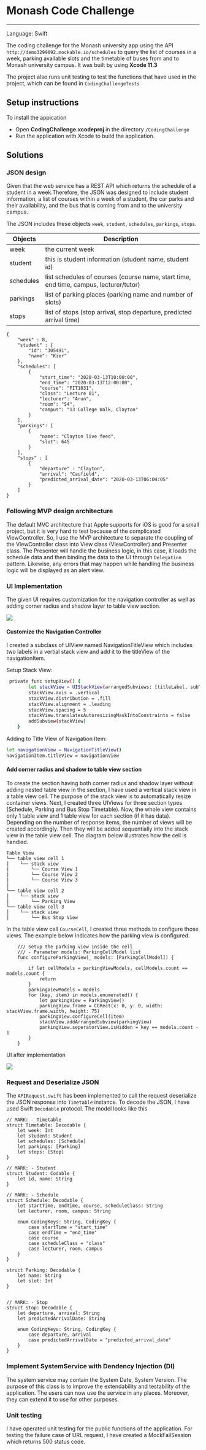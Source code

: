 # Monash Code Challenge
---
Language: Swift 

The coding challenge for the Monash university app using the API `http://demo3299092.mockable.io/schedules` to query the list of courses in a week, parking available slots and the timetable of buses from and to Monash university campus. It was built by using **Xcode 11.3**

The project also runs unit testing to test the functions that have used in the project, which can be found in `CodingChallengeTests`


## Setup instructions
To install the appication 
* Open **CodingChallenge.xcodeproj** in the directory `/CodingChallenge`
* Run the application with Xcode to build the application.

## Solutions 

### JSON design
Given that the web service has a REST API which returns the schedule of a student in a week.Therefore, the JSON was designed to include student information, a list of courses within a week of a student, the car parks and their availability, and the bus that is coming from and to the university campus.

The JSON includes these objects `week`, `student`, `schedules`, `parkings`, `stops`.  

| Objects | Description |           
| ------ | ------ |
| week   | the current week  | 
| student | this is student information (student name, student id) |  
| schedules | list schedules of courses (course name, start time, end time, campus, lecturer/tutor)|   
| parkings  | list of parking places (parking name and number of slots)|   
| stops | list of stops (stop arrival, stop departure, predicted arrival time)|   
```
{
    "week" : 8,
    "student" : {
        "id": "305491",
        "name": "Kier"
    },
    "schedules": [
        {
            "start_time": "2020-03-13T10:00:00",
            "end_time": "2020-03-13T12:00:00",
            "course": "FIT1031",
            "class": "Lecture 01",
            "lecturer": "Arun",
            "room": "S4",
            "campus": "13 College Walk, Clayton"
        }
    ],
    "parkings": [
        {
            "name": "Clayton live feed",
            "slot": 645
        }
    ],
    "stops" : [
        {
            "departure" : "Clayton",
            "arrival": "Caufield",
            "predicted_arrival_date": "2020-03-13T06:04:05"
        }
    ]
}

```

### Following MVP design architecture

The default MVC architecture that Apple supports for iOS is good for a small project, but it is very hard to test because of the complicated ViewController. So, I use the MVP architecture to separate the coupling of the ViewController class into View class (ViewController) and Presenter class. The Presenter will handle the business logic, in this case, it loads the schedule data and then binding the data to the UI through `Delegation` pattern. Likewise, any errors that may happen while handling the business logic will be displayed as an alert view.

### UI Implementation
The given UI requires customization for the navigation controller as well as adding corner radius and shadow layer to table view section. 

![](app_design.png)

#### Customize the Navigation Controller
I created a subclass of UIView named NavigationTitleView which includes two labels in a vertial stack view and add it to the titleView of the navigationItem. 

Setup Stack View: 
```sh
 private func setupView() {
        let stackView = UIStackView(arrangedSubviews: [titleLabel, subTitleLabel])
        stackView.axis = .vertical
        stackView.distribution = .fill
        stackView.alignment = .leading
        stackView.spacing = 5
        stackView.translatesAutoresizingMaskIntoConstraints = false
        addSubview(stackView)
    }
```

Adding to Title View of Navigation Item: 

```sh
let navigationView = NavigationTitleView()
navigationItem.titleView = navigationView
```

#### Add corner radius and shadow to table view section
To create the section having both corner radius and shadow layer without adding nested table view in the section, I have used a vertical stack view in a table view cell. The purpose of the stack view is to automatically resize container views. Next, I created three UIViews for three section types (Schedule, Parking and Bus Stop Timetable). Now, the whole view contains only 1 table view and 1 table view for each section (if it has data). Depending on the number of response items, the number of views will be created accordingly. Then they will be added sequentially into the stack view in the table view cell. The diagram below illustrates how the cell is handled.
```
Table View
└── table view cell 1
│    └── stack view
|        └── Course View 1
|        └── Course View 2
|        └── Course View 3
|
└── table view cell 2
│    └── stack view
|        └── Parking View 
└── table view cell 3
│    └── stack view
|        └── Bus Stop View 
```
In the table view cell `CourseCell`, I created three methods to configure those views. The example below indicates how the parking view is configured.
```
    /// Setup the parking view inside the cell
    /// - Parameter models: ParkingCellModel list
    func configureParkingView(_ models: [ParkingCellModel]) {
        
        if let cellModels = parkingViewModels, cellModels.count == models.count {
            return
        }
        parkingViewModels = models
        for (key, item) in models.enumerated() {
            let parkingView = ParkingView()
            parkingView.frame = CGRect(x: 0, y: 0, width: stackView.frame.width, height: 75)
            parkingView.configureCell(item)
            stackView.addArrangedSubview(parkingView)
            parkingView.seperatorView.isHidden = key == models.count - 1
        }
    }
```

UI after implementation

![](app_screenshot_1.png)
### Request and Deserialize JSON
The `APIRequest.swift` has been implemented to call the request deserialize the JSON response into `Timetable` instance. To decode the JSON, I have used Swift `Decodable` protocol. The model looks like this
```
// MARK: - Timetable
struct Timetable: Decodable {
    let week: Int
    let student: Student
    let schedules: [Schedule]
    let parkings: [Parking]
    let stops: [Stop]
}

// MARK: - Student
struct Student: Codable {
    let id, name: String
}

// MARK: - Schedule
struct Schedule: Decodable {
    let startTime, endTime, course, scheduleClass: String
    let lecturer, room, campus: String

    enum CodingKeys: String, CodingKey {
        case startTime = "start_time"
        case endTime = "end_time"
        case course
        case scheduleClass = "class"
        case lecturer, room, campus
    }
}

struct Parking: Decodable {
    let name: String
    let slot: Int
}


// MARK: - Stop
struct Stop: Decodable {
    let departure, arrival: String
    let predictedArrivalDate: String

    enum CodingKeys: String, CodingKey {
        case departure, arrival
        case predictedArrivalDate = "predicted_arrival_date"
    }
}

```
### Implement SystemService with Dendency Injection (DI)
The system service may contain the System Date, System Version. The purpose of this class is to improve the extendability and testability of the application. The users can now use the service in any places. Moreover, they can extend it to use for other purposes. 




### Unit testing
I have operated unit testing for the public functions of the application. For testing the failure case of URL request, I have created a MockFailSession which returns 500 status code. 
